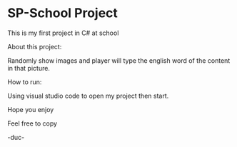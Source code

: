 # SP-School Project 

This is my first project in C# at school 

About this project: 

Randomly show images and player will type the english word of the content in that picture.

How to run:

Using visual studio code to open my project then start.

Hope you enjoy

Feel free to copy

-duc-
